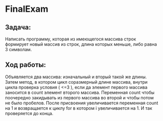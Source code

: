 # FinalExam
## Задача: ##
Написать программу, которая из имеющегося массива строк формирует новый массив из строк, длина которых меньше, либо равна 3 символам. 

## Ход работы: ##
 Объявляется два массива: изначальный и вторый такой же длины. Затем метод, в котором цикл соразмерный длине массива, внутри цикла проверка условия ( <=3 ), если да элемент первого массива заносится в count элемент второго массива. Переменная count чтобы поочередно закидывать из первого массива во второй и чтобы потом не было пробелов. После присвоения увеличивается переменная count на 1 и возвращается к циклу for в котором i увеличивается на 1. И так проверяется до конца.
